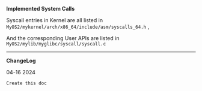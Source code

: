 **Implemented System Calls**

Syscall entries in Kernel are all listed in `MyOS2/mykernel/arch/x86_64/include/asm/syscalls_64.h` ,

And the corresponding User APIs are listed in `MyOS2/mylib/myglibc/syscall/syscall.c`

---

**ChangeLog**

04-16 2024

    Create this doc
